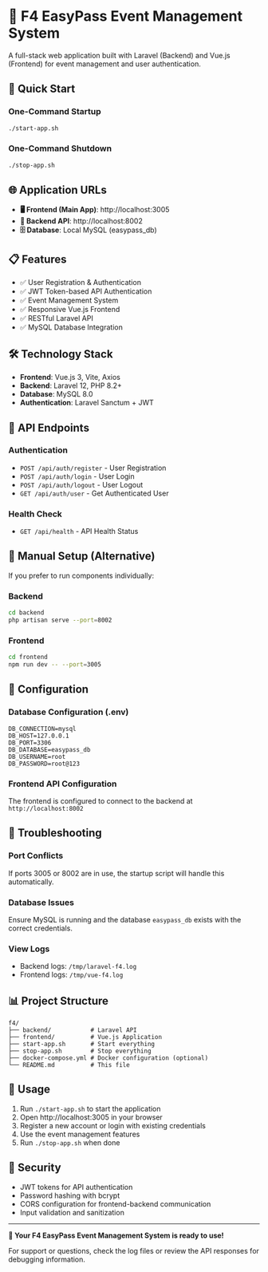 # 🎉 F4 EasyPass Event Management System

A full-stack web application built with Laravel (Backend) and Vue.js (Frontend) for event management and user authentication.

## 🚀 Quick Start

### One-Command Startup
```bash
./start-app.sh
```

### One-Command Shutdown
```bash
./stop-app.sh
```

## 🌐 Application URLs

- **🖥️ Frontend (Main App)**: http://localhost:3005
- **🔧 Backend API**: http://localhost:8002
- **🗄️ Database**: Local MySQL (easypass_db)

## 📋 Features

- ✅ User Registration & Authentication
- ✅ JWT Token-based API Authentication
- ✅ Event Management System
- ✅ Responsive Vue.js Frontend
- ✅ RESTful Laravel API
- ✅ MySQL Database Integration

## 🛠️ Technology Stack

- **Frontend**: Vue.js 3, Vite, Axios
- **Backend**: Laravel 12, PHP 8.2+
- **Database**: MySQL 8.0
- **Authentication**: Laravel Sanctum + JWT

## 📡 API Endpoints

### Authentication
- `POST /api/auth/register` - User Registration
- `POST /api/auth/login` - User Login
- `POST /api/auth/logout` - User Logout
- `GET /api/auth/user` - Get Authenticated User

### Health Check
- `GET /api/health` - API Health Status

## 🔧 Manual Setup (Alternative)

If you prefer to run components individually:

### Backend
```bash
cd backend
php artisan serve --port=8002
```

### Frontend
```bash
cd frontend
npm run dev -- --port=3005
```

## 📝 Configuration

### Database Configuration (.env)
```env
DB_CONNECTION=mysql
DB_HOST=127.0.0.1
DB_PORT=3306
DB_DATABASE=easypass_db
DB_USERNAME=root
DB_PASSWORD=root@123
```

### Frontend API Configuration
The frontend is configured to connect to the backend at `http://localhost:8002`

## 🐛 Troubleshooting

### Port Conflicts
If ports 3005 or 8002 are in use, the startup script will handle this automatically.

### Database Issues
Ensure MySQL is running and the database `easypass_db` exists with the correct credentials.

### View Logs
- Backend logs: `/tmp/laravel-f4.log`
- Frontend logs: `/tmp/vue-f4.log`

## 📊 Project Structure

```
f4/
├── backend/           # Laravel API
├── frontend/          # Vue.js Application  
├── start-app.sh       # Start everything
├── stop-app.sh        # Stop everything
├── docker-compose.yml # Docker configuration (optional)
└── README.md          # This file
```

## 🎯 Usage

1. Run `./start-app.sh` to start the application
2. Open http://localhost:3005 in your browser
3. Register a new account or login with existing credentials
4. Use the event management features
5. Run `./stop-app.sh` when done

## 🔐 Security

- JWT tokens for API authentication
- Password hashing with bcrypt
- CORS configuration for frontend-backend communication
- Input validation and sanitization

---

**🌟 Your F4 EasyPass Event Management System is ready to use!**

For support or questions, check the log files or review the API responses for debugging information.